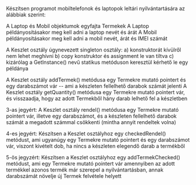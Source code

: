 Készítsen programot mobiltelefonok és laptopok leltári nyilvántartására
az alábbiak szerint:

A Laptop és Mobil objektumok egyfajta Termekek
A Laptop példányosításakor meg kell adni a laptop nevét és árát
A Mobil példányosításakor meg kell adni a mobil nevét, árát és IMEI számát

A Keszlet osztály úgynevezett singleton osztály:
a) konstruktorát kívülről nem lehet meghívni
b) copy konstruktor és assignment le van tiltva
c) kizárólag a GetInstance() nevű statikus metóduson keresztül kérhető le egy példánya

A Keszlet osztály addTermek() metódusa egy Termekre mutató pointert és egy darabszámot vár
-- ami a készleten fellelhető darabok számát jelenti
A Keszlet osztály getQuantity() metódusa egy Termekre mutató pointert vár, és visszaadja, hogy
az adott Termekből hány darab lelhető fel a készletben

3-as jegyért:
A Keszlet osztály rendel() metódusa egy Termekre mutató pointert vár, illetve egy darabszámot,
és a készleten fellelhető darabok számát a megadott számmal csökkenti (mintha annyit rendeltek volna)

4-es jegyért:
Készítsen a Keszlet osztályhoz egy checkedRendel() metódust, ami ugyanúgy egy Termekre mutató
pointert és egy darabszámot vár, viszont kivételt dob, ha nincs a készleten elegendő darab a termékből

5-ös jegyzért:
Készítsen a Keszlet osztályhoz egy addTermekChecked() metódust, ami egy Termekre mutató pointert vár
amennyiben az adott termékkel azonos termék már szerepel a nyilvántartásban, annak darabszámát növelje új
Termek felvétele helyett
